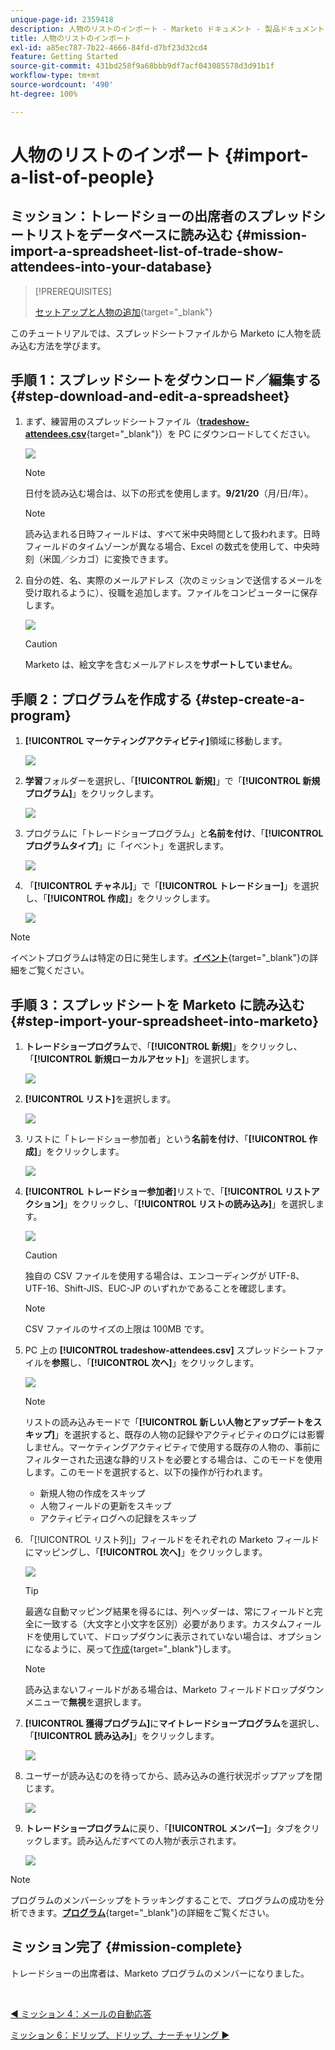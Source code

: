 ```yaml
---
unique-page-id: 2359418
description: 人物のリストのインポート - Marketo ドキュメント - 製品ドキュメント
title: 人物のリストのインポート
exl-id: a85ec787-7b22-4666-84fd-d7bf23d32cd4
feature: Getting Started
source-git-commit: 431bd258f9a68bbb9df7acf043085578d3d91b1f
workflow-type: tm+mt
source-wordcount: '490'
ht-degree: 100%

---
```


# 人物のリストのインポート {#import-a-list-of-people}

## ミッション：トレードショーの出席者のスプレッドシートリストをデータベースに読み込む {#mission-import-a-spreadsheet-list-of-trade-show-attendees-into-your-database}

>[!PREREQUISITES]
>
>[セットアップと人物の追加](/help/marketo/getting-started/quick-wins/get-set-up-and-add-a-person.md){target="_blank"}

このチュートリアルでは、スプレッドシートファイルから Marketo に人物を読み込む方法を学びます。

## 手順 1：スプレッドシートをダウンロード／編集する {#step-download-and-edit-a-spreadsheet}

1. まず、練習用のスプレッドシートファイル（[**tradeshow-attendees.csv**](/help/marketo/getting-started/assets/tradeshow-attendees.csv){target="_blank"}）を PC にダウンロードしてください。

   ![](assets/import-a-list-of-people-1.png)

   >[!NOTE]
   >
   >日付を読み込む場合は、以下の形式を使用します。**9/21/20**（月/日/年）。

   >[!NOTE]
   >
   >読み込まれる日時フィールドは、すべて米中央時間として扱われます。日時フィールドのタイムゾーンが異なる場合、Excel の数式を使用して、中央時刻（米国／シカゴ）に変換できます。

1. 自分の姓、名、実際のメールアドレス（次のミッションで送信するメールを受け取れるように）、役職を追加します。ファイルをコンピューターに保存します。

   ![](assets/import-a-list-of-people-2.png)

   >[!CAUTION]
   >
   >Marketo は、絵文字を含むメールアドレスを&#x200B;**サポートしていません**。

## 手順 2：プログラムを作成する {#step-create-a-program}

1. **[!UICONTROL マーケティングアクティビティ]**&#x200B;領域に移動します。

   ![](assets/import-a-list-of-people-3.png)

1. **学習**&#x200B;フォルダーを選択し、「**[!UICONTROL 新規]**」で「**[!UICONTROL 新規プログラム]**」をクリックします。

   ![](assets/import-a-list-of-people-4.png)

1. プログラムに「トレードショープログラム」と&#x200B;**名前を付け**、「**[!UICONTROL プログラムタイプ]**」に「イベント」を選択します。

   ![](assets/import-a-list-of-people-5.png)

1. 「**[!UICONTROL チャネル]**」で「**[!UICONTROL トレードショー]**」を選択し、「**[!UICONTROL 作成]**」をクリックします。

   ![](assets/import-a-list-of-people-6.png)

>[!NOTE]
>
>イベントプログラムは特定の日に発生します。[**イベント**](/help/marketo/product-docs/demand-generation/events/understanding-events/understanding-event-programs.md){target="_blank"}&#x200B;の詳細をご覧ください。

## 手順 3：スプレッドシートを Marketo に読み込む {#step-import-your-spreadsheet-into-marketo}

1. **トレードショープログラム**&#x200B;で、「**[!UICONTROL 新規]**」をクリックし、「**[!UICONTROL 新規ローカルアセット]**」を選択します。

   ![](assets/import-a-list-of-people-7.png)

1. **[!UICONTROL リスト]**&#x200B;を選択します。

   ![](assets/import-a-list-of-people-8.png)

1. リストに「トレードショー参加者」という&#x200B;**名前を付け**、「**[!UICONTROL 作成]**」をクリックします。

   ![](assets/import-a-list-of-people-9.png)

1. **[!UICONTROL トレードショー参加者]**&#x200B;リストで、「**[!UICONTROL リストアクション]**」をクリックし、「**[!UICONTROL リストの読み込み]**」を選択します。

   ![](assets/import-a-list-of-people-10.png)

   >[!CAUTION]
   >
   >独自の CSV ファイルを使用する場合は、エンコーディングが UTF-8、UTF-16、Shift-JIS、EUC-JP のいずれかであることを確認します。

   >[!NOTE]
   >
   >CSV ファイルのサイズの上限は 100MB です。

1. PC 上の **[!UICONTROL tradeshow-attendees.csv]** スプレッドシートファイルを&#x200B;**参照**&#x200B;し、「**[!UICONTROL 次へ]**」をクリックします。

   ![](assets/import-a-list-of-people-11.png)

   >[!NOTE]
   >
   >リストの読み込みモードで「**[!UICONTROL 新しい人物とアップデートをスキップ]**」を選択すると、既存の人物の記録やアクティビティのログには影響しません。マーケティングアクティビティで使用する既存の人物の、事前にフィルターされた迅速な静的リストを必要とする場合は、このモードを使用します。このモードを選択すると、以下の操作が行われます。
   >
   > * 新規人物の作成をスキップ
   > * 人物フィールドの更新をスキップ
   > * アクティビティログへの記録をスキップ

1. 「[!UICONTROL リスト列]」フィールドをそれぞれの Marketo フィールドにマッピングし、「**[!UICONTROL 次へ]**」をクリックします。

   ![](assets/import-a-list-of-people-12.png)

   >[!TIP]
   >
   >最適な自動マッピング結果を得るには、列ヘッダーは、常にフィールドと完全に一致する（大文字と小文字を区別）必要があります。カスタムフィールドを使用していて、ドロップダウンに表示されていない場合は、オプションになるように、戻って[作成](/help/marketo/product-docs/administration/field-management/create-a-custom-field-in-marketo.md){target="_blank"}します。

   >[!NOTE]
   >
   >読み込まないフィールドがある場合は、Marketo フィールドドロップダウンメニューで&#x200B;**無視**&#x200B;を選択します。

1. **[!UICONTROL 獲得プログラム]**&#x200B;に&#x200B;**マイトレードショープログラム**&#x200B;を選択し、「**[!UICONTROL 読み込み]**」をクリックします。

   ![](assets/import-a-list-of-people-13.png)

1. ユーザーが読み込むのを待ってから、読み込みの進行状況ポップアップを閉じます。

   ![](assets/import-a-list-of-people-14.png)

1. **トレードショープログラム**&#x200B;に戻り、「**[!UICONTROL メンバー]**」タブをクリックします。読み込んだすべての人物が表示されます。

   ![](assets/import-a-list-of-people-15.png)

>[!NOTE]
>
>プログラムのメンバーシップをトラッキングすることで、プログラムの成功を分析できます。[**プログラム**](/help/marketo/product-docs/core-marketo-concepts/programs/creating-programs/understanding-programs.md){target="_blank"}&#x200B;の詳細をご覧ください。

## ミッション完了 {#mission-complete}

トレードショーの出席者は、Marketo プログラムのメンバーになりました。

<br>

[◄ ミッション 4：メールの自動応答](/help/marketo/getting-started/quick-wins/email-auto-response.md)

[ミッション 6：ドリップ、ドリップ、ナーチャリング ►](/help/marketo/getting-started/quick-wins/drip-drip-nurture.md)

